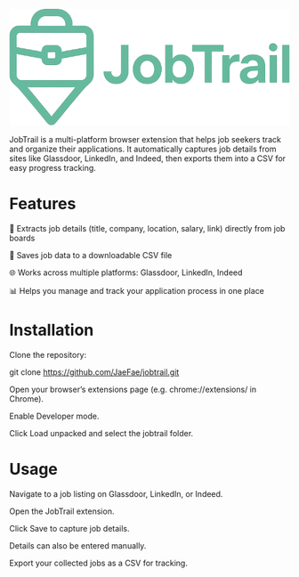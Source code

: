 ![JobTrail](./static/FullLogo.png)

JobTrail is a multi-platform browser extension that helps job seekers track and organize their applications. It automatically captures job details from sites like Glassdoor, LinkedIn, and Indeed, then exports them into a CSV for easy progress tracking.

# Features

🔎 Extracts job details (title, company, location, salary, link) directly from job boards

💾 Saves job data to a downloadable CSV file

🌐 Works across multiple platforms: Glassdoor, LinkedIn, Indeed

📊 Helps you manage and track your application process in one place

# Installation

Clone the repository:

git clone https://github.com/JaeFae/jobtrail.git


Open your browser’s extensions page (e.g. chrome://extensions/ in Chrome).

Enable Developer mode.

Click Load unpacked and select the jobtrail folder.

# Usage

Navigate to a job listing on Glassdoor, LinkedIn, or Indeed.

Open the JobTrail extension.

Click Save to capture job details.

Details can also be entered manually.

Export your collected jobs as a CSV for tracking.

